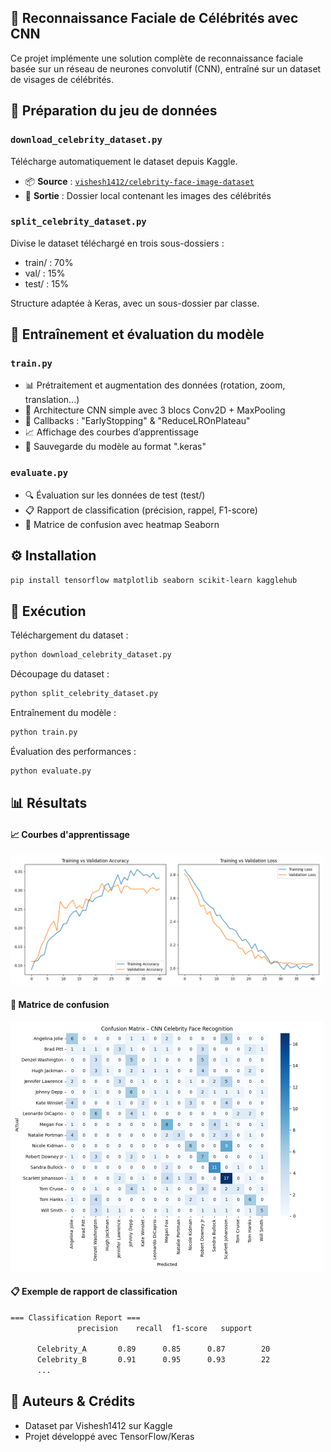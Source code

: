 ## 🧠 Reconnaissance Faciale de Célébrités avec CNN

Ce projet implémente une solution complète de reconnaissance faciale basée sur un réseau de neurones convolutif (CNN), entraîné sur un dataset de visages de célébrités.

## 📁 Préparation du jeu de données

### `download_celebrity_dataset.py`

Télécharge automatiquement le dataset depuis Kaggle.

- 📦 **Source** : [`vishesh1412/celebrity-face-image-dataset`](https://www.kaggle.com/datasets/vishesh1412/celebrity-face-image-dataset)
- 📁 **Sortie** : Dossier local contenant les images des célébrités

### `split_celebrity_dataset.py`

Divise le dataset téléchargé en trois sous-dossiers :
- train/ : 70%
- val/ : 15%
- test/ : 15%

Structure adaptée à Keras, avec un sous-dossier par classe.

## 🧠 Entraînement et évaluation du modèle

### `train.py`

- 📊 Prétraitement et augmentation des données (rotation, zoom, translation...)
- 🧠 Architecture CNN simple avec 3 blocs Conv2D + MaxPooling
- 🛑 Callbacks : "EarlyStopping" & "ReduceLROnPlateau"
- 📈 Affichage des courbes d’apprentissage
- 💾 Sauvegarde du modèle au format ".keras"

### `evaluate.py`

- 🔍 Évaluation sur les données de test (test/)
- 📋 Rapport de classification (précision, rappel, F1-score)
- 🧾 Matrice de confusion avec heatmap Seaborn

## ⚙️ Installation

```bash
pip install tensorflow matplotlib seaborn scikit-learn kagglehub
```
## 🚀 Exécution

Téléchargement du dataset :
```bash
python download_celebrity_dataset.py
```
Découpage du dataset :
```bash
python split_celebrity_dataset.py
```
Entraînement du modèle :
```bash
python train.py
```
Évaluation des performances :
```bash
python evaluate.py
```
## 📊 Résultats

#### 📈 Courbes d'apprentissage
<p> <img src="assets/accuracy_loss.png" alt="Accuracy_Loss" width="500"/> </p>

#### 🧾 Matrice de confusion

<p> <img src="assets/confusion_matrix.png" alt="Confusion Matrix" width="500"/> </p>

#### 📋 Exemple de rapport de classification
```bash
=== Classification Report ===
               precision    recall  f1-score   support

      Celebrity_A       0.89      0.85      0.87        20
      Celebrity_B       0.91      0.95      0.93        22
      ...
```
## 📌 Auteurs & Crédits

- Dataset par Vishesh1412 sur Kaggle
- Projet développé avec TensorFlow/Keras

